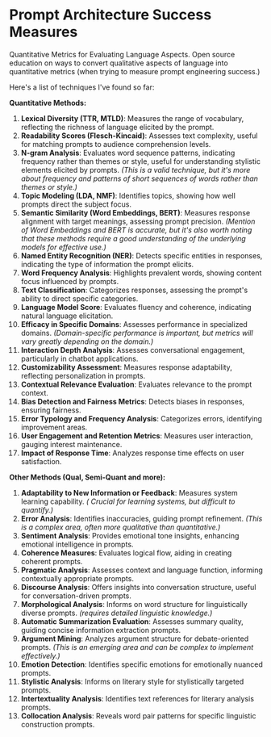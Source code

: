 # Prompt Architecture Success Measures
Quantitative Metrics for Evaluating Language Aspects. Open source education on ways to convert qualitative aspects of language into quantitative metrics (when trying to measure prompt engineering success.) 

Here's a list of techniques I've found so far:

**Quantitative Methods:**

1. **Lexical Diversity (TTR, MTLD)**: Measures the range of vocabulary, reflecting the richness of language elicited by the prompt.
2. **Readability Scores (Flesch-Kincaid)**: Assesses text complexity, useful for matching prompts to audience comprehension levels.
3. **N-gram Analysis**: Evaluates word sequence patterns, indicating frequency rather than themes or style, useful for understanding stylistic elements elicited by prompts. *(This is a valid technique, but it's more about frequency and patterns of short sequences of words rather than themes or style.)*
4. **Topic Modeling (LDA, NMF)**: Identifies topics, showing how well prompts direct the subject focus.
5. **Semantic Similarity (Word Embeddings, BERT)**: Measures response alignment with target meanings, assessing prompt precision. *(Mention of Word Embeddings and BERT is accurate, but it's also worth noting that these methods require a good understanding of the underlying models for effective use.)*
6. **Named Entity Recognition (NER)**: Detects specific entities in responses, indicating the type of information the prompt elicits.
7. **Word Frequency Analysis**: Highlights prevalent words, showing content focus influenced by prompts.
8. **Text Classification**: Categorizes responses, assessing the prompt's ability to direct specific categories.
9. **Language Model Score**: Evaluates fluency and coherence, indicating natural language elicitation.
10. **Efficacy in Specific Domains**: Assesses performance in specialized domains. *(Domain-specific performance is important, but metrics will vary greatly depending on the domain.)*
11.  **Interaction Depth Analysis**: Assesses conversational engagement, particularly in chatbot applications.
12. **Customizability Assessment**: Measures response adaptability, reflecting personalization in prompts.
13. **Contextual Relevance Evaluation**: Evaluates relevance to the prompt context.
14. **Bias Detection and Fairness Metrics**: Detects biases in responses, ensuring fairness.
15. **Error Typology and Frequency Analysis**: Categorizes errors, identifying improvement areas.
16. **User Engagement and Retention Metrics**: Measures user interaction, gauging interest maintenance.
17. **Impact of Response Time**: Analyzes response time effects on user satisfaction.


**Other Methods (Qual, Semi-Quant and more):**

1. **Adaptability to New Information or Feedback**: Measures system learning capability. *( Crucial for learning systems, but difficult to quantify.)*
2. **Error Analysis**: Identifies inaccuracies, guiding prompt refinement. _*(This is a complex area, often more qualitative than quantitative.)*_
3. **Sentiment Analysis**: Provides emotional tone insights, enhancing emotional intelligence in prompts.
4. **Coherence Measures**: Evaluates logical flow, aiding in creating coherent prompts.
5. **Pragmatic Analysis**: Assesses context and language function, informing contextually appropriate prompts.
6. **Discourse Analysis**: Offers insights into conversation structure, useful for conversation-driven prompts.
7. **Morphological Analysis**: Informs on word structure for linguistically diverse prompts. *(requires detailed linguistic knowledge.)*
8. **Automatic Summarization Evaluation**: Assesses summary quality, guiding concise information extraction prompts.
9. **Argument Mining**: Analyzes argument structure for debate-oriented prompts. *(This is an emerging area and can be complex to implement effectively.)*
10. **Emotion Detection**: Identifies specific emotions for emotionally nuanced prompts.
11. **Stylistic Analysis**: Informs on literary style for stylistically targeted prompts.
12. **Intertextuality Analysis**: Identifies text references for literary analysis prompts.
13. **Collocation Analysis**: Reveals word pair patterns for specific linguistic construction prompts.

